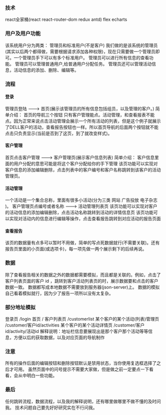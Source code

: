 ### 技术
react全家桶(react react-router-dom redux antd)
flex 
echarts

### 用户及用户功能
该系统用户分为两类： 管理员和标准用户(不是客户)
我们做的是该系统的管理员(其实以后两个都得做，需要根据请求添加各种权限)，现在只需要做一个管理员即可。一个管理员手下可以有多个标准用户。
管理员可以进行所有信息的查看功能。
管理员可以管理普通用户,给普通用户分配任务。
管理员还可以管理活动信息，活动信息的添加、删除、编辑等。

### 流程
#### 登录
管理员登陆 ---> 首页(展示该管理员的所有信息包括组员，以及管理的客户。) 
简单介绍：
首页的导航三个按钮 只有客户管理能点。活动管理，和查看报表不能点。因为正常来说点击活动管理会展示一个所有活动的列表，但是这个例子就展示了DELL客户的活动，查看报告按钮也一样。所以首页导航的后面两个按钮就不能点击只负责显示(当前是否到了这页，到了就改变样式)。
#### 客户管理
首页点击客户管理 ---> 客户管理页(展示客户信息列表) 
简单介绍：
客户信息里面的用户分配的意思可能是将这个客户分配给你的手下管理
该页功能可以实现对客户信息的添加编辑删除，点击列表中的客户编号和客户名称跳转到该客户的活动管理页。
#### 活动管理
一个活动是一个集合总称，里面有很多小活动(分为三类 网站 广告投放 电子杂志 )。
客户管理页点编号或者名称 ---> 活动管理列表页
该页功能可以实现对客户的活动信息的添加编辑删除，点击活动名称跳转到活动的详情信息页
该页功能可以实现对活动内的信息进行编辑等操作，点击查看报告跳转到对应活动的报告页面

#### 查看报告
该页的数据量有点多可以暂时不用做，简单的写点死数据就行(不需要关联)。还有报告页里面的小页面(或选项卡)，每一项先做一两个展示剩下的后续再说。



### 数据
除了查看报告相关的数据之外的数据都需要模拟，而且都是关联的。例如，点击了客户列表页面的客户 id ，跳转到客户活动列表页的时，展示数据要和点击的客户数据一致。
数据都写成本地数据不需要放到服务器(json-server)上。
数据的模拟自己看着模拟就行，因为少了报告一项所以没有太复杂。


### 部分地址模拟
登录页 /login 
首页   /
客户列表页 /customerlist
某个客户的某个活动(列表)管理页 /customer/客户id/activities
某个客户的某个活动详情页 /customer/客户id/activity/活动id
解释说明：地址栏信息要展现出是那个客户那个活动等等信息，方便以后的获取数据，以及对应页面的导航制作

### 注意
所有的操作后面的编辑按钮和删除按钮默认是禁用状态，当你使用复选框选择了之后才可用。
虽然页面中的问号提示不需要大家做，但是做之前一定要点一下看看，会从中明白一些功能。

### 最后
任何跳转流程，数据流程，以及我的解释说明，还有哪里做哪里不做不懂的及时问我。
技术问题自己要先好好研究实在不行问我。